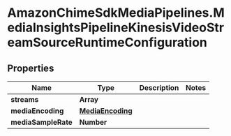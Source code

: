# AmazonChimeSdkMediaPipelines.MediaInsightsPipelineKinesisVideoStreamSourceRuntimeConfiguration

## Properties

Name | Type | Description | Notes
------------ | ------------- | ------------- | -------------
**streams** | **Array** |  | 
**mediaEncoding** | [**MediaEncoding**](MediaEncoding.md) |  | 
**mediaSampleRate** | **Number** |  | 


